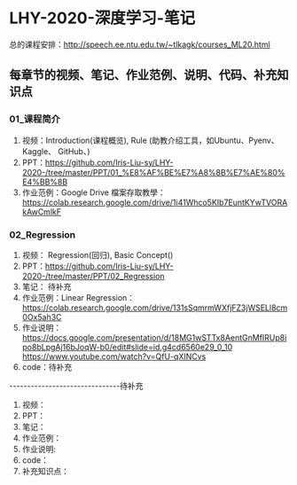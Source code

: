 # LHY-2020-深度学习-笔记
总的课程安排：http://speech.ee.ntu.edu.tw/~tlkagk/courses_ML20.html

## 每章节的视频、笔记、作业范例、说明、代码、补充知识点

### 01_课程简介
1. 视频：Introduction(课程概览), Rule (助教介绍工具，如Ubuntu、Pyenv、Kaggle、 GitHub、)
2. PPT：https://github.com/Iris-Liu-sy/LHY-2020-/tree/master/PPT/01_%E8%AF%BE%E7%A8%8B%E7%AE%80%E4%BB%8B
3. 作业范例：Google Drive 檔案存取教學：https://colab.research.google.com/drive/1i41Whco5KIb7EuntKYwTVORAkAwCmlkF


### 02_Regression
1. 视频： Regression(回归), Basic Concept()
2. PPT：https://github.com/Iris-Liu-sy/LHY-2020-/tree/master/PPT/02_Regression
3. 笔记： 待补充
4. 作业范例：Linear Regression：https://colab.research.google.com/drive/131sSqmrmWXfjFZ3jWSELl8cm0Ox5ah3C
5. 作业说明：https://docs.google.com/presentation/d/18MG1wSTTx8AentGnMfIRUp8ipo8bLpgAj16bJoqW-b0/edit#slide=id.g4cd6560e29_0_10
             https://www.youtube.com/watch?v=QfU-qXINCvs
6. code：待补充

















-------------------------------待补充
1. 视频：
2. PPT：
3. 笔记： 
4. 作业范例：
5. 作业说明:
6. code：
7. 补充知识点：